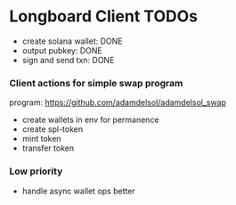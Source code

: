 # Longboard Client TODOs

- create solana wallet: DONE
- output pubkey: DONE
- sign and send txn: DONE

### Client actions for simple swap program

program: https://github.com/adamdelsol/adamdelsol_swap

- create wallets in env for permanence
- create spl-token
- mint token
- transfer token

### Low priority

- handle async wallet ops better
